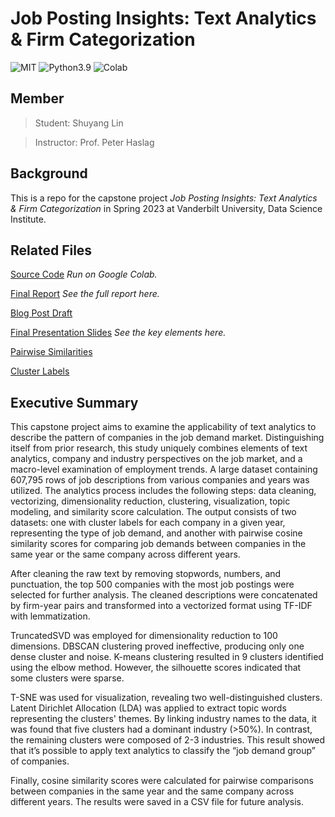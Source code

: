 # Job Posting Insights: Text Analytics & Firm Categorization

![MIT](https://badgen.net/badge/license/MIT/blue) ![Python3.9](https://badgen.net/badge/python/3.9/blue) ![Colab](https://badgen.net/badge/platform/Colab/orange?icon=chrome)

## Member

> Student: Shuyang Lin

> Instructor: Prof. Peter Haslag

## Background

This is a repo for the capstone project *Job Posting Insights: Text Analytics & Firm Categorization* in Spring 2023 at Vanderbilt University, Data Science Institute.

## Related Files

[Source Code](https://github.com/vandylins19/Spring_2023_DS_5999_Capstone_Shuyang_Lin_Job_Posting_Analytics/blob/main/Capstone_source_code.ipynb) *Run on Google Colab.*

[Final Report](https://github.com/vandylins19/Spring_2023_DS_5999_Capstone_Shuyang_Lin_Job_Posting_Analytics/blob/main/Final%20Report.docx) *See the full report here.*

[Blog Post Draft](https://github.com/vandylins19/Spring_2023_DS_5999_Capstone_Shuyang_Lin_Job_Posting_Analytics/blob/main/Final%20Blog%20Post.docx)

[Final Presentation Slides](https://github.com/vandylins19/Spring_2023_DS_5999_Capstone_Shuyang_Lin_Job_Posting_Analytics/blob/main/Final%20Presentation%20Slides.pdf) *See the key elements here.*

[Pairwise Similarities](https://www.dropbox.com/t/UHflGOvW8sRNqRbb)

[Cluster Labels](https://www.dropbox.com/t/l5kdsA8q2hLmzaKt)

## Executive Summary
This capstone project aims to examine the applicability of text analytics to describe the pattern of companies in the job demand market. Distinguishing itself from prior research, this study uniquely combines elements of text analytics, company and industry perspectives on the job market, and a macro-level examination of employment trends.  A large dataset containing 607,795 rows of job descriptions from various companies and years was utilized. The analytics process includes the following steps: data cleaning, vectorizing, dimensionality reduction, clustering, visualization, topic modeling, and similarity score calculation. The output consists of two datasets: one with cluster labels for each company in a given year, representing the type of job demand, and another with pairwise cosine similarity scores for comparing job demands between companies in the same year or the same company across different years.

After cleaning the raw text by removing stopwords, numbers, and punctuation, the top 500 companies with the most job postings were selected for further analysis. The cleaned descriptions were concatenated by firm-year pairs and transformed into a vectorized format using TF-IDF with lemmatization.

TruncatedSVD was employed for dimensionality reduction to 100 dimensions. DBSCAN clustering proved ineffective, producing only one dense cluster and noise. K-means clustering resulted in 9 clusters identified using the elbow method. However, the silhouette scores indicated that some clusters were sparse.

T-SNE was used for visualization, revealing two well-distinguished clusters. Latent Dirichlet Allocation (LDA) was applied to extract topic words representing the clusters' themes. By linking industry names to the data, it was found that five clusters had a dominant industry (>50%). In contrast, the remaining clusters were composed of 2-3 industries. This result showed that it’s possible to apply text analytics to classify the “job demand group” of companies.

Finally, cosine similarity scores were calculated for pairwise comparisons between companies in the same year and the same company across different years. The results were saved in a CSV file for future analysis.
